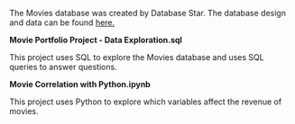 The Movies database was created by Database Star. The database design and data can be found <a href='https://www.databasestar.com/sample-database-movies/'>here.</a>

<b>Movie Portfolio Project - Data Exploration.sql</b>

This project uses SQL to explore the Movies database and uses SQL queries to answer questions.

<b>Movie Correlation with Python.ipynb</b>

This project uses Python to explore which variables affect the revenue of movies. 

